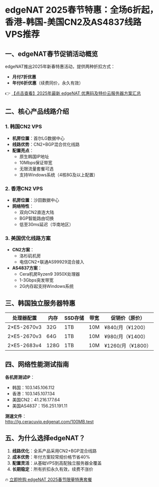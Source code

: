 # edgeNAT 2025春节特惠：全场6折起，香港-韩国-美国CN2及AS4837线路VPS推荐

## 一、edgeNAT春节促销活动概览

edgeNAT推出2025年新春特惠活动，提供两种折扣方式：
- **月付7折优惠**
- **年付6折优惠**（续费同价，永久有效）

👉 [【点击查看】2025年最新 edgeNAT 优惠码及特价云服务器方案汇总](https://bit.ly/edgenat)

## 二、核心产品线路介绍

### 1. 韩国CN2 VPS
- **机房位置**：首尔LG数据中心
- **线路优势**：CN2+BGP混合优化线路
- **配置亮点**：
  - 原生韩国IP地址
  - 10Mbps保证带宽
  - 无限流量套餐可选
  - 支持Windows系统（4核8G及以上配置）

### 2. 香港CN2 VPS
- **机房位置**：沙田数据中心
- **网络特性**：
  - 双向CN2直连大陆
  - BGP智能路由切换
  - 低至30ms延迟（华南地区）

### 3. 美国优化线路方案
- **CN2方案**：
  - 洛杉矶机房
  - 电信CN2+联通AS99929混合接入
- **AS4837方案**：
  - Cera机房Ryzen9 3950X处理器
  - 1-3Gbps突发带宽
  - 2G内存起支持Windows系统

## 三、韩国独立服务器特惠

| 处理器配置       | 内存   | SSD存储 | 带宽  | 促销价（原价） |
|------------------|--------|---------|-------|----------------|
| 2×E5-2670v3      | 32G    | 1TB     | 10M   | ¥840/月（¥1200）|
| 2×E5-2670v3      | 64G    | 1TB     | 10M   | ¥980/月（¥1400）|
| 2×E5-2683v4      | 128G   | 1TB     | 10M   | ¥1260/月（¥1800）|

## 四、网络性能测试指南

**各机房测试IP**：
- 韩国：103.145.106.112
- 香港：103.145.107.134
- 美国CN2：41.216.177.64
- 美国AS4837：156.251.191.11

**测速文件**：  
http://lg.ceracuvip.edgenat.com/100MB.test

## 五、为什么选择edgeNAT？
1. **线路优化**：全系产品采用CN2+BGP混合线路
2. **成本优势**：年付方案较常规价格节省40%
3. **配置灵活**：从基础VPS到高配独立服务器全覆盖
4. **长期稳定**：所有折扣永久有效，续费不涨价

🔥 [立即抢购 edgeNAT 2025春节限量特惠套餐](https://bit.ly/edgenat)